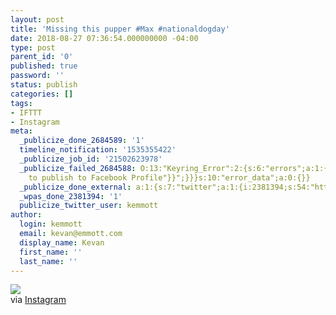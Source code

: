 ```yaml
---
layout: post
title: 'Missing this pupper #Max #nationaldogday'
date: 2018-08-27 07:36:54.000000000 -04:00
type: post
parent_id: '0'
published: true
password: ''
status: publish
categories: []
tags:
- IFTTT
- Instagram
meta:
  _publicize_done_2684589: '1'
  timeline_notification: '1535355422'
  _publicize_job_id: '21502623978'
  _publicize_failed_2684588: O:13:"Keyring_Error":2:{s:6:"errors";a:1:{s:30:"facebook-profile-publish-error";a:1:{i:0;a:1:{s:4:"body";s:64:"{"error":{"message":"Attempted
    to publish to Facebook Profile"}}";}}}s:10:"error_data";a:0:{}}
  _publicize_done_external: a:1:{s:7:"twitter";a:1:{i:2381394;s:54:"https://twitter.com/kemmott/status/1033981711514853376";}}
  _wpas_done_2381394: '1'
  publicize_twitter_user: kemmott
author:
  login: kemmott
  email: kevan@emmott.com
  display_name: Kevan
  first_name: ''
  last_name: ''
---
```

<div><img src="{{ site.url }}/assets/images/blog/4e410-39878250_280760912742313_8266545089577222144_n.jpg" style="max-width:600px;" />
<div>via <a href="https://ift.tt/2MREm1l">Instagram</a></div>
</div>
